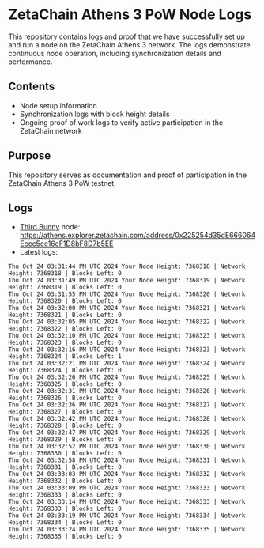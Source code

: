 # ZetaChain Athens 3 PoW Node Logs
This repository contains logs and proof that we have successfully set up and run a node on the ZetaChain Athens 3 network. The logs demonstrate continuous node operation, including synchronization details and performance.

## Contents
- Node setup information
- Synchronization logs with block height details
- Ongoing proof of work logs to verify active participation in the ZetaChain network

## Purpose
This repository serves as documentation and proof of participation in the ZetaChain Athens 3 PoW testnet.

## Logs

- [Third Bunny](https://thirdbunny.xyz/) node: https://athens.explorer.zetachain.com/address/0x225254d35dE666064Eccc5ce16eF1D8bF8D7b5EE
- Latest logs:
```
Thu Oct 24 03:31:44 PM UTC 2024 Your Node Height: 7368318 | Network Height: 7368318 | Blocks Left: 0
Thu Oct 24 03:31:49 PM UTC 2024 Your Node Height: 7368319 | Network Height: 7368319 | Blocks Left: 0
Thu Oct 24 03:31:55 PM UTC 2024 Your Node Height: 7368320 | Network Height: 7368320 | Blocks Left: 0
Thu Oct 24 03:32:00 PM UTC 2024 Your Node Height: 7368321 | Network Height: 7368321 | Blocks Left: 0
Thu Oct 24 03:32:05 PM UTC 2024 Your Node Height: 7368322 | Network Height: 7368322 | Blocks Left: 0
Thu Oct 24 03:32:10 PM UTC 2024 Your Node Height: 7368323 | Network Height: 7368323 | Blocks Left: 0
Thu Oct 24 03:32:16 PM UTC 2024 Your Node Height: 7368323 | Network Height: 7368324 | Blocks Left: 1
Thu Oct 24 03:32:21 PM UTC 2024 Your Node Height: 7368324 | Network Height: 7368324 | Blocks Left: 0
Thu Oct 24 03:32:26 PM UTC 2024 Your Node Height: 7368325 | Network Height: 7368325 | Blocks Left: 0
Thu Oct 24 03:32:31 PM UTC 2024 Your Node Height: 7368326 | Network Height: 7368326 | Blocks Left: 0
Thu Oct 24 03:32:36 PM UTC 2024 Your Node Height: 7368327 | Network Height: 7368327 | Blocks Left: 0
Thu Oct 24 03:32:42 PM UTC 2024 Your Node Height: 7368328 | Network Height: 7368328 | Blocks Left: 0
Thu Oct 24 03:32:47 PM UTC 2024 Your Node Height: 7368329 | Network Height: 7368329 | Blocks Left: 0
Thu Oct 24 03:32:52 PM UTC 2024 Your Node Height: 7368330 | Network Height: 7368330 | Blocks Left: 0
Thu Oct 24 03:32:58 PM UTC 2024 Your Node Height: 7368331 | Network Height: 7368331 | Blocks Left: 0
Thu Oct 24 03:33:03 PM UTC 2024 Your Node Height: 7368332 | Network Height: 7368332 | Blocks Left: 0
Thu Oct 24 03:33:09 PM UTC 2024 Your Node Height: 7368333 | Network Height: 7368333 | Blocks Left: 0
Thu Oct 24 03:33:14 PM UTC 2024 Your Node Height: 7368333 | Network Height: 7368333 | Blocks Left: 0
Thu Oct 24 03:33:19 PM UTC 2024 Your Node Height: 7368334 | Network Height: 7368334 | Blocks Left: 0
Thu Oct 24 03:33:24 PM UTC 2024 Your Node Height: 7368335 | Network Height: 7368335 | Blocks Left: 0
```
